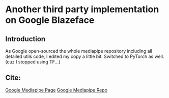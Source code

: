 # Another third party implementation on Google Blazeface

## Introduction

As Google open-sourced the whole mediapipe repository including all detailed utils code, I edited my copy a little bit. Switched to PyTorch as well. (cuz I stopped using TF...)

## Cite:

[Google Mediapipe Page](https://mediapipe.dev/)
[Google Mediapipe Repo](https://github.com/google/mediapipe)